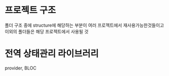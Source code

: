 # 프로젝트 구조
폴더 구조 중에 structure에 해당하는 부분이
여러 프로젝트에서 재사용가능한것들이고
이외의 폴더들은 해당 프로젝트에서 사용될 것

# 전역 상태관리 라이브러리
provider, BLOC